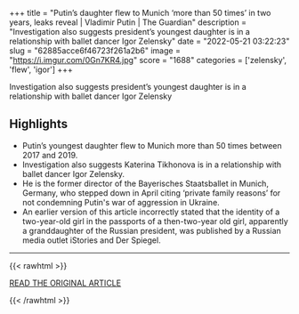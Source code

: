 +++
title = "Putin’s daughter flew to Munich ‘more than 50 times’ in two years, leaks reveal | Vladimir Putin | The Guardian"
description = "Investigation also suggests president’s youngest daughter is in a relationship with ballet dancer Igor Zelensky"
date = "2022-05-21 03:22:23"
slug = "62885acce6f46723f261a2b6"
image = "https://i.imgur.com/0Gn7KR4.jpg"
score = "1688"
categories = ['zelensky', 'flew', 'igor']
+++

Investigation also suggests president’s youngest daughter is in a relationship with ballet dancer Igor Zelensky

## Highlights

- Putin’s youngest daughter flew to Munich more than 50 times between 2017 and 2019.
- Investigation also suggests Katerina Tikhonova is in a relationship with ballet dancer Igor Zelensky.
- He is the former director of the Bayerisches Staatsballet in Munich, Germany, who stepped down in April citing ‘private family reasons’ for not condemning Putin's war of aggression in Ukraine.
- An earlier version of this article incorrectly stated that the identity of a two-year-old girl in the passports of a then-two-year old girl, apparently a granddaughter of the Russian president, was published by a Russian media outlet iStories and Der Spiegel.

---

{{< rawhtml >}}
  <p class="article-category">
    <a target="_blank" href="https://www.theguardian.com/world/2022/may/19/putins-daughter-flew-to-munich-more-than-50-times-investigation-suggests">READ THE ORIGINAL ARTICLE</a>
  </p>
{{< /rawhtml >}}
